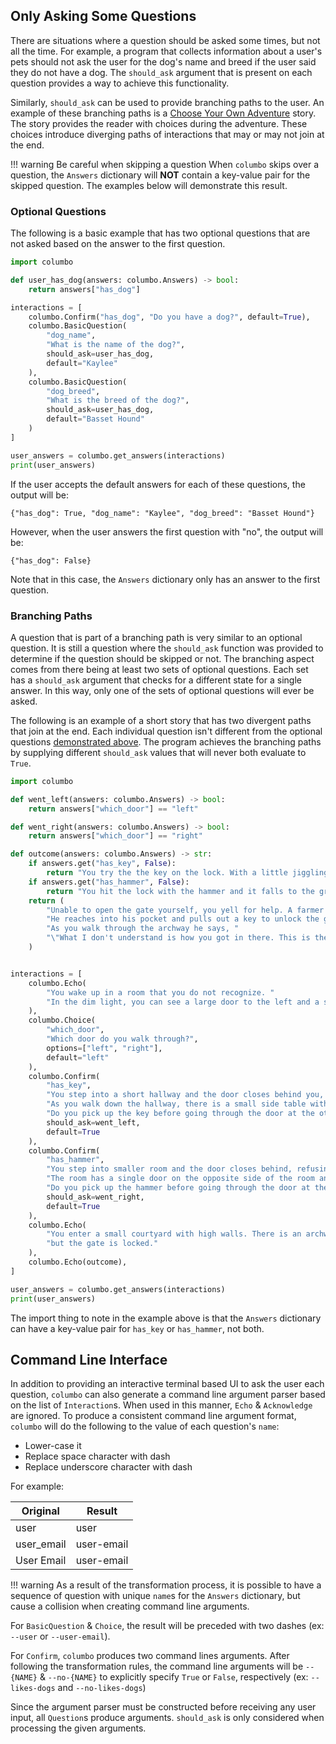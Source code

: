 ## Only Asking Some Questions

There are situations where a question should be asked some times, but not all the time. For example, a program that collects
information about a user's pets should not ask the user for the dog's name and breed if the user said they do not have a
dog. The `should_ask` argument that is present on each question provides a way to achieve this functionality.

Similarly, `should_ask` can be used to provide branching paths to the user. An example of these branching paths is a
[Choose Your Own Adventure][choose-your-own-adventure] story. The story provides the reader with choices during the
adventure. These choices introduce diverging paths of interactions that may or may not join at the end.

!!! warning Be careful when skipping a question
    When `columbo` skips over a question, the `Answers` dictionary will **NOT** contain a key-value pair for the
    skipped question. The examples below will demonstrate this result.

### Optional Questions

The following is a basic example that has two optional questions that are not asked based on the answer to the first
question.

```python
import columbo

def user_has_dog(answers: columbo.Answers) -> bool:
    return answers["has_dog"]

interactions = [
    columbo.Confirm("has_dog", "Do you have a dog?", default=True),
    columbo.BasicQuestion(
        "dog_name",
        "What is the name of the dog?",
        should_ask=user_has_dog,
        default="Kaylee"
    ),
    columbo.BasicQuestion(
        "dog_breed",
        "What is the breed of the dog?",
        should_ask=user_has_dog,
        default="Basset Hound"
    )
]

user_answers = columbo.get_answers(interactions)
print(user_answers)
```

If the user accepts the default answers for each of these questions, the output will be:

```
{"has_dog": True, "dog_name": "Kaylee", "dog_breed": "Basset Hound"}
```

However, when the user answers the first question with "no", the output will be:

```
{"has_dog": False}
```

Note that in this case, the `Answers` dictionary only has an answer to the first question.

### Branching Paths

A question that is part of a branching path is very similar to an optional question. It is still a question where
the `should_ask` function was provided to determine if the question should be skipped or not. The branching aspect comes from there being at
least two sets of optional questions. Each set has a `should_ask` argument that checks for a different state for a
single answer. In this way, only one of the sets of optional questions will ever be asked.

The following is an example of a short story that has two divergent paths that join at the end. Each individual question
isn't different from the optional questions [demonstrated above](#optional-questions). The program achieves the
branching paths by supplying different `should_ask` values that will never both evaluate to `True`.

```python
import columbo

def went_left(answers: columbo.Answers) -> bool:
    return answers["which_door"] == "left"

def went_right(answers: columbo.Answers) -> bool:
    return answers["which_door"] == "right"

def outcome(answers: columbo.Answers) -> str:
    if answers.get("has_key", False):
        return "You try the the key on the lock. With a little jiggling, it finally opens. You open the gate and leave."
    if answers.get("has_hammer", False):
        return "You hit the lock with the hammer and it falls to the ground. You open the gate and leave."
    return (
        "Unable to open the gate yourself, you yell for help. A farmer in the nearby field hears you. "
        "He reaches into his pocket and pulls out a key to unlock the gate and open it. "
        "As you walk through the archway he says, "
        "\"What I don't understand is how you got in there. This is the only key.\""
    )


interactions = [
    columbo.Echo(
        "You wake up in a room that you do not recognize. "
        "In the dim light, you can see a large door to the left and a small door to the right."
    ),
    columbo.Choice(
        "which_door",
        "Which door do you walk through?",
        options=["left", "right"],
        default="left"
    ),
    columbo.Confirm(
        "has_key",
        "You step into a short hallway and the door closes behind you, refusing to open again. "
        "As you walk down the hallway, there is a small side table with a key on it.\n"
        "Do you pick up the key before going through the door at the other end?",
        should_ask=went_left,
        default=True
    ),
    columbo.Confirm(
        "has_hammer",
        "You step into smaller room and the door closes behind, refusing to open again. "
        "The room has a single door on the opposite side of the room and a work bench with a hammer on it.\n"
        "Do you pick up the hammer before going through the door at the other side?",
        should_ask=went_right,
        default=True
    ),
    columbo.Echo(
        "You enter a small courtyard with high walls. There is an archway that would allow you to go free, "
        "but the gate is locked."
    ),
    columbo.Echo(outcome),
]

user_answers = columbo.get_answers(interactions)
print(user_answers)
```

The import thing to note in the example above is that the `Answers` dictionary can have a key-value pair for
`has_key` or `has_hammer`, not both.

## Command Line Interface

In addition to providing an interactive terminal based UI to ask the user each question, `columbo` can also generate a
command line argument parser based on the list of `Interaction`s. When used in this manner, `Echo` & `Acknowledge` are
ignored. To produce a consistent command line argument format, `columbo` will do the following to the value of each 
question's `name`:

* Lower-case it
* Replace space character with dash
* Replace underscore character with dash

For example:

| Original   | Result     |
| ---------- | ---------- |
| user       | user       |
| user_email | user-email |
| User Email | user-email |

!!! warning
    As a result of the transformation process, it is possible to have a sequence of question with unique `name`s for the
    `Answers` dictionary, but cause a collision when creating command line arguments.

For `BasicQuestion` & `Choice`, the result will be preceded with two dashes (ex: `--user` or `--user-email`).

For `Confirm`, `columbo` produces two command lines arguments. After following the transformation rules, the command
line arguments will be `--{NAME}` & `--no-{NAME}` to explicitly specify `True` or `False`, respectively (ex:
`--likes-dogs` and `--no-likes-dogs`)

Since the argument parser must be constructed before receiving any user input, all `Question`s produce arguments.
`should_ask` is only considered when processing the given arguments.

[choose-your-own-adventure]: https://en.wikipedia.org/wiki/Choose_Your_Own_Adventure

